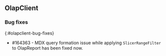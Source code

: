 ## OlapClient

### Bug fixes
{:#olapclient-bug-fixes}

*  \#164363 - MDX query formation issue while applying `SlicerRangeFilter` to OlapReport has been fixed now. 